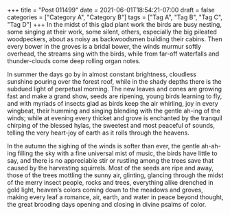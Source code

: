 +++
title = "Post 011499"
date = 2021-06-01T18:54:21-07:00
draft = false
categories = ["Category A", "Category B"]
tags = ["Tag A", "Tag B", "Tag C", "Tag D"]
+++
In the midst of this glad plant work the birds are busy nesting, some singing at their work, some silent, others, especially the big pileated woodpeckers, about as noisy as backwoodsmen building their cabins. Then every bower in the groves is a bridal bower, the winds murmur softly overhead, the streams sing with the birds, while from far-off waterfalls and thunder-clouds come deep rolling organ notes.

In summer the days go by in almost constant brightness, cloudless sunshine pouring over the forest roof, while in the shady depths there is the subdued light of perpetual morning. The new leaves and cones are growing fast and make a grand show, seeds are ripening, young birds learning to fly, and with myriads of insects glad as birds keep the air whirling, joy in every wingbeat, their humming and singing blending with the gentle ah-ing of the winds; while at evening every thicket and grove is enchanted by the tranquil chirping of the blessed hylas, the sweetest and most peaceful of sounds, telling the very heart-joy of earth as it rolls through the heavens.

In the autumn the sighing of the winds is softer than ever, the gentle ah-ah-ing filling the sky with a fine universal mist of music, the birds have little to say, and there is no appreciable stir or rustling among the trees save that caused by the harvesting squirrels. Most of the seeds are ripe and away, those of the trees mottling the sunny air, glinting, glancing through the midst of the merry insect people, rocks and trees, everything alike drenched in gold light, heaven’s colors coming down to the meadows and groves, making every leaf a romance, air, earth, and water in peace beyond thought, the great brooding days opening and closing in divine psalms of color.
